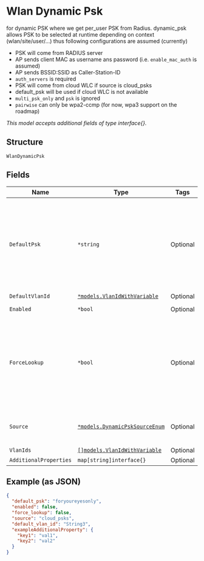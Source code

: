 
# Wlan Dynamic Psk

for dynamic PSK where we get per_user PSK from Radius. dynamic_psk allows PSK to be selected at runtime depending on context (wlan/site/user/...) thus following configurations are assumed (currently)

* PSK will come from RADIUS server
* AP sends client MAC as username ans password (i.e. `enable_mac_auth` is assumed)
* AP sends BSSID:SSID as Caller-Station-ID
* `auth_servers` is required
* PSK will come from cloud WLC if source is cloud_psks
* default_psk will be used if cloud WLC is not available
* `multi_psk_only` and `psk` is ignored
* `pairwise` can only be wpa2-ccmp (for now, wpa3 support on the roadmap)

*This model accepts additional fields of type interface{}.*

## Structure

`WlanDynamicPsk`

## Fields

| Name | Type | Tags | Description |
|  --- | --- | --- | --- |
| `DefaultPsk` | `*string` | Optional | default PSK to use if cloud WLC is not available, 8-63 characters<br>**Constraints**: *Minimum Length*: `8`, *Maximum Length*: `63` |
| `DefaultVlanId` | [`*models.VlanIdWithVariable`](../../doc/models/containers/vlan-id-with-variable.md) | Optional | - |
| `Enabled` | `*bool` | Optional | **Default**: `false` |
| `ForceLookup` | `*bool` | Optional | when 11r is enabled, we'll try to use the cached PMK, this can be disabled<br>`false` means auto<br>**Default**: `false` |
| `Source` | [`*models.DynamicPskSourceEnum`](../../doc/models/dynamic-psk-source-enum.md) | Optional | enum: `cloud_psks`, `radius`<br>**Default**: `"radius"` |
| `VlanIds` | [`[]models.VlanIdWithVariable`](../../doc/models/containers/vlan-id-with-variable.md) | Optional | - |
| `AdditionalProperties` | `map[string]interface{}` | Optional | - |

## Example (as JSON)

```json
{
  "default_psk": "foryoureyesonly",
  "enabled": false,
  "force_lookup": false,
  "source": "cloud_psks",
  "default_vlan_id": "String3",
  "exampleAdditionalProperty": {
    "key1": "val1",
    "key2": "val2"
  }
}
```

